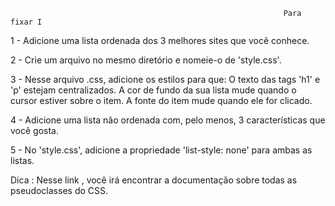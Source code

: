   				                                                 Para fixar I
                                                   
1 - Adicione uma lista ordenada dos 3 melhores sites que você conhece.

2 - Crie um arquivo no mesmo diretório e nomeie-o de 'style.css'.

3 - Nesse arquivo .css, adicione os estilos para que: O texto das tags 'h1' e 'p' estejam centralizados. A cor de fundo da sua lista mude quando o cursor estiver sobre o item. A fonte do item mude quando ele for clicado.

4 - Adicione uma lista não ordenada com, pelo menos, 3 características que você gosta.

5 - No 'style.css', adicione a propriedade 'list-style: none' para ambas as listas.

Dica : Nesse link , você irá encontrar a documentação sobre todas as pseudoclasses do CSS.
